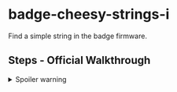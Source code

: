# badge-cheesy-strings-i

Find a simple string in the badge firmware.

## Steps - Official Walkthrough

<details>
<summary>Spoiler warning</summary>

## Solution

Dump the firmware or unpack the firmware blob from the updater script.
Run strings on it and search for the flag. Simple. Cheesy.

</details>
